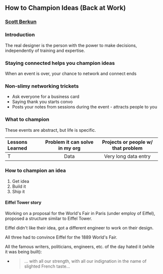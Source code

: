 ## How to Champion Ideas (Back at Work)
### [Scott Berkun](twitter.com/berkun)

### Introduction
The real designer is the person with the power to make decisions, independently of training and expertise.

### Staying connected helps you champion ideas
When an event is over, your chance to network and connect ends

### Non-slimy networking trickets

* Ask everyone for a business card
* Saying thank you starts convo
* Posts your notes from sessions during the event - attracts people to you

### What to champion

These events are abstract, but life is specific. 


| Lessons Learned | Problem it can solve in my org | Projects or people w/ that problem |
| :------------ | :-----------: | :-------------------: |
| T     | Data          | Very long data entry |

### How to champion an idea

1. Get idea
2. Build it
3. Ship it

#### Eiffel Tower story
Working on a proposal for the World's Fair in Paris (under employ of Eiffel), proposed a structure similar to Eiffel Tower.

Eiffel didn't like their idea, got a different engineer to work on their design. 

All three had to convince Eiffel for the 1889 World's Fair. 

All the famous writers, politicians, engineers, etc. of the day hated it (while it was being built):

 * > ... with all our strength, with all our indignation in the name of slighted French taste...






